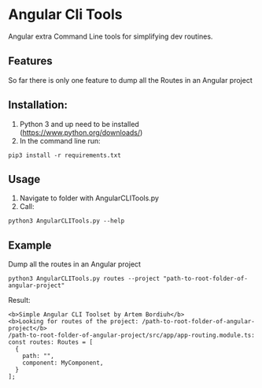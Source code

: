 # Angular Cli Tools
Angular extra Command Line tools for simplifying dev routines.

## Features
So far there is only one feature to dump all the Routes in an Angular project

## Installation:
1. Python 3 and up need to be installed (https://www.python.org/downloads/)
2. In the command line run:
```
pip3 install -r requirements.txt
``` 

## Usage
1. Navigate to folder with AngularCLITools.py
2. Call: 
```
python3 AngularCLITools.py --help
```

## Example
Dump all the routes in an Angular project
```
python3 AngularCLITools.py routes --project "path-to-root-folder-of-angular-project"
```
Result:
```
<b>Simple Angular CLI Toolset by Artem Bordiuh</b>
<b>Looking for routes of the project: /path-to-root-folder-of-angular-project</b>
/path-to-root-folder-of-angular-project/src/app/app-routing.module.ts: 
const routes: Routes = [
  {
    path: "",
    component: MyComponent,
  }
];
```
